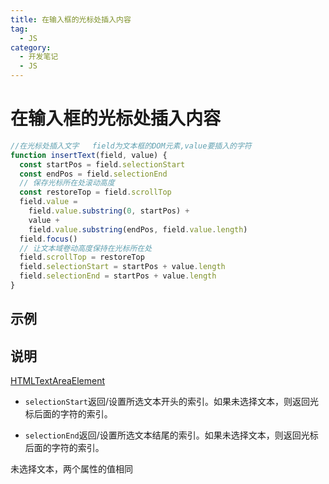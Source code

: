```yaml
---
title: 在输入框的光标处插入内容
tag:
  - JS
category:
  - 开发笔记
  - JS
---
```


# 在输入框的光标处插入内容

```js
//在光标处插入文字   field为文本框的DOM元素,value要插入的字符
function insertText(field, value) {
  const startPos = field.selectionStart
  const endPos = field.selectionEnd
  // 保存光标所在处滚动高度
  const restoreTop = field.scrollTop
  field.value =
    field.value.substring(0, startPos) +
    value +
    field.value.substring(endPos, field.value.length)
  field.focus()
  // 让文本域卷动高度保持在光标所在处
  field.scrollTop = restoreTop
  field.selectionStart = startPos + value.length
  field.selectionEnd = startPos + value.length
}
```

## 示例

<CodePen
link="https://codepen.io/zhangfanhang/pen/QWrydNK"
:theme="$isDarkMode? 'dark': 'light'"
/>

## 说明

[HTMLTextAreaElement](https://developer.mozilla.org/zh-CN/docs/Web/API/HTMLTextAreaElement)

- `selectionStart`返回/设置所选文本开头的索引。如果未选择文本，则返回光标后面的字符的索引。

- `selectionEnd`返回/设置所选文本结尾的索引。如果未选择文本，则返回光标后面的字符的索引。

未选择文本，两个属性的值相同
